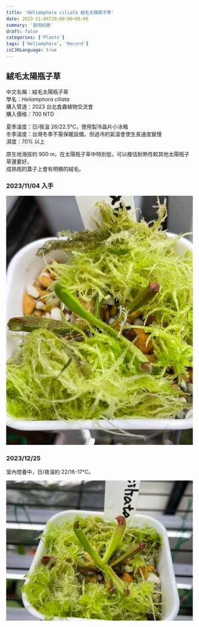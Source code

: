 ```yaml
---
title: 'Heliamphora ciliata 絨毛太陽瓶子草'
date: 2023-11-05T20:00:00+08:00
summary: '栽培紀錄'
draft: false
categories: ['Plants']
tags: ['Heliamphora', 'Record']
isCJKLanguage: true
---
```


## 絨毛太陽瓶子草

中文名稱：絨毛太陽瓶子草  
學名：*Heliamphora ciliata*  
購入管道：2023 台北食蟲植物交流會  
購入價格：700 NTD  

夏季溫度：日/夜溫 26/22.5℃，使用製冷晶片小冰箱  
冬季溫度：台灣冬季不需保暖設備，但過冷的氣溫會使生長速度變慢  
濕度：70% 以上  

原生地海拔約 900 m，在太陽瓶子草中特別低，可以推估耐熱性較其他太陽瓶子草還要好。  
成熟瓶的蓋子上會有明顯的絨毛。  

### 2023/11/04 入手

![2023-11-04](./images/2023-11-04.jpg)

### 2023/12/25

室內燈養中，日/夜溫約 22/16-17℃。  

![2023-12-25](./images/2023-12-25.jpg)
